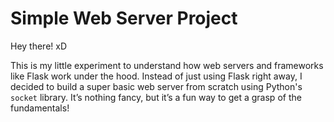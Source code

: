 # Simple Web Server Project 

Hey there! xD

This is my little experiment to understand how web servers and frameworks like Flask work under the hood. Instead of just using Flask right away, I decided to build a super basic web server from scratch using Python's `socket` library. It’s nothing fancy, but it’s a fun way to get a grasp of the fundamentals! 
